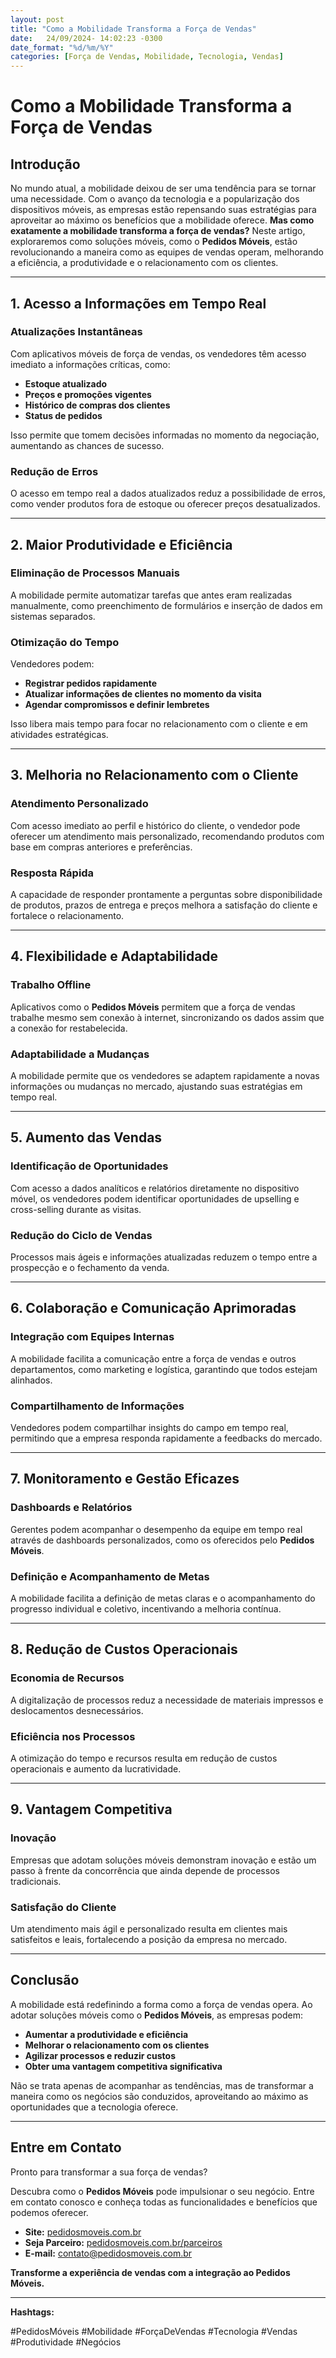 ```yaml
---
layout: post
title: "Como a Mobilidade Transforma a Força de Vendas"
date:   24/09/2024- 14:02:23 -0300
date_format: "%d/%m/%Y"
categories: [Força de Vendas, Mobilidade, Tecnologia, Vendas]
---
```


# Como a Mobilidade Transforma a Força de Vendas

## Introdução

No mundo atual, a mobilidade deixou de ser uma tendência para se tornar uma necessidade. Com o avanço da tecnologia e a popularização dos dispositivos móveis, as empresas estão repensando suas estratégias para aproveitar ao máximo os benefícios que a mobilidade oferece. **Mas como exatamente a mobilidade transforma a força de vendas?** Neste artigo, exploraremos como soluções móveis, como o **Pedidos Móveis**, estão revolucionando a maneira como as equipes de vendas operam, melhorando a eficiência, a produtividade e o relacionamento com os clientes.

---

## 1. Acesso a Informações em Tempo Real

### Atualizações Instantâneas

Com aplicativos móveis de força de vendas, os vendedores têm acesso imediato a informações críticas, como:

- **Estoque atualizado**
- **Preços e promoções vigentes**
- **Histórico de compras dos clientes**
- **Status de pedidos**

Isso permite que tomem decisões informadas no momento da negociação, aumentando as chances de sucesso.

### Redução de Erros

O acesso em tempo real a dados atualizados reduz a possibilidade de erros, como vender produtos fora de estoque ou oferecer preços desatualizados.

---

## 2. Maior Produtividade e Eficiência

### Eliminação de Processos Manuais

A mobilidade permite automatizar tarefas que antes eram realizadas manualmente, como preenchimento de formulários e inserção de dados em sistemas separados.

### Otimização do Tempo

Vendedores podem:

- **Registrar pedidos rapidamente**
- **Atualizar informações de clientes no momento da visita**
- **Agendar compromissos e definir lembretes**

Isso libera mais tempo para focar no relacionamento com o cliente e em atividades estratégicas.

---

## 3. Melhoria no Relacionamento com o Cliente

### Atendimento Personalizado

Com acesso imediato ao perfil e histórico do cliente, o vendedor pode oferecer um atendimento mais personalizado, recomendando produtos com base em compras anteriores e preferências.

### Resposta Rápida

A capacidade de responder prontamente a perguntas sobre disponibilidade de produtos, prazos de entrega e preços melhora a satisfação do cliente e fortalece o relacionamento.

---

## 4. Flexibilidade e Adaptabilidade

### Trabalho Offline

Aplicativos como o **Pedidos Móveis** permitem que a força de vendas trabalhe mesmo sem conexão à internet, sincronizando os dados assim que a conexão for restabelecida.

### Adaptabilidade a Mudanças

A mobilidade permite que os vendedores se adaptem rapidamente a novas informações ou mudanças no mercado, ajustando suas estratégias em tempo real.

---

## 5. Aumento das Vendas

### Identificação de Oportunidades

Com acesso a dados analíticos e relatórios diretamente no dispositivo móvel, os vendedores podem identificar oportunidades de upselling e cross-selling durante as visitas.

### Redução do Ciclo de Vendas

Processos mais ágeis e informações atualizadas reduzem o tempo entre a prospecção e o fechamento da venda.

---

## 6. Colaboração e Comunicação Aprimoradas

### Integração com Equipes Internas

A mobilidade facilita a comunicação entre a força de vendas e outros departamentos, como marketing e logística, garantindo que todos estejam alinhados.

### Compartilhamento de Informações

Vendedores podem compartilhar insights do campo em tempo real, permitindo que a empresa responda rapidamente a feedbacks do mercado.

---

## 7. Monitoramento e Gestão Eficazes

### Dashboards e Relatórios

Gerentes podem acompanhar o desempenho da equipe em tempo real através de dashboards personalizados, como os oferecidos pelo **Pedidos Móveis**.

### Definição e Acompanhamento de Metas

A mobilidade facilita a definição de metas claras e o acompanhamento do progresso individual e coletivo, incentivando a melhoria contínua.

---

## 8. Redução de Custos Operacionais

### Economia de Recursos

A digitalização de processos reduz a necessidade de materiais impressos e deslocamentos desnecessários.

### Eficiência nos Processos

A otimização do tempo e recursos resulta em redução de custos operacionais e aumento da lucratividade.

---

## 9. Vantagem Competitiva

### Inovação

Empresas que adotam soluções móveis demonstram inovação e estão um passo à frente da concorrência que ainda depende de processos tradicionais.

### Satisfação do Cliente

Um atendimento mais ágil e personalizado resulta em clientes mais satisfeitos e leais, fortalecendo a posição da empresa no mercado.

---

## Conclusão

A mobilidade está redefinindo a forma como a força de vendas opera. Ao adotar soluções móveis como o **Pedidos Móveis**, as empresas podem:

- **Aumentar a produtividade e eficiência**
- **Melhorar o relacionamento com os clientes**
- **Agilizar processos e reduzir custos**
- **Obter uma vantagem competitiva significativa**

Não se trata apenas de acompanhar as tendências, mas de transformar a maneira como os negócios são conduzidos, aproveitando ao máximo as oportunidades que a tecnologia oferece.

---

## Entre em Contato

Pronto para transformar a sua força de vendas?

Descubra como o **Pedidos Móveis** pode impulsionar o seu negócio. Entre em contato conosco e conheça todas as funcionalidades e benefícios que podemos oferecer.

- **Site:** [pedidosmoveis.com.br](https://pedidosmoveis.com.br)
- **Seja Parceiro:** [pedidosmoveis.com.br/parceiros](https://materiais.pedidosmoveis.com.br/parceiros)
- **E-mail:** contato@pedidosmoveis.com.br

**Transforme a experiência de vendas com a integração ao Pedidos Móveis.**

---

**Hashtags:**

#PedidosMóveis #Mobilidade #ForçaDeVendas #Tecnologia #Vendas #Produtividade #Negócios
